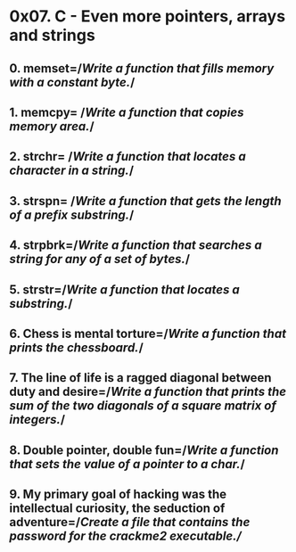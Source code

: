 # 0x07. C - Even more pointers, arrays and strings
## 0. memset=/*Write a function that fills memory with a constant byte.*/
## 1. memcpy= /*Write a function that copies memory area.*/
## 2. strchr= /*Write a function that locates a character in a string.*/
## 3. strspn= /*Write a function that gets the length of a prefix substring.*/
## 4. strpbrk=/*Write a function that searches a string for any of a set of bytes.*/
## 5. strstr=/*Write a function that locates a substring.*/
## 6. Chess is mental torture=/*Write a function that prints the chessboard.*/
## 7. The line of life is a ragged diagonal between duty and desire=/*Write a function that prints the sum of the two diagonals of a square matrix of integers.*/
## 8. Double pointer, double fun=/*Write a function that sets the value of a pointer to a char.*/
## 9. My primary goal of hacking was the intellectual curiosity, the seduction of adventure=/*Create a file that contains the password for the crackme2 executable./*
